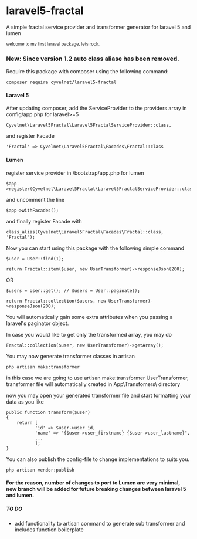 # laravel5-fractal
A simple fractal service provider and transformer generator for laravel 5 and lumen

<sup>welcome to my first laravel package, lets rock.<sup>

### New: Since version 1.2 auto class aliase has been removed.

Require this package with composer using the following command:

    composer require cyvelnet/laravel5-fractal

#### Laravel 5

After updating composer, add the ServiceProvider to the providers array in config/app.php for laravel>=5

    Cyvelnet\Laravel5Fractal\Laravel5FractalServiceProvider::class,

and register Facade

    'Fractal' => Cyvelnet\Laravel5Fractal\Facades\Fractal::class

#### Lumen

register service provider in /bootstrap/app.php for lumen
    
    $app->register(Cyvelnet\Laravel5Fractal\Laravel5FractalServiceProvider::class);

and uncomment the line

    $app->withFacades();

and finally register Facade with

    class_alias(Cyvelnet\Laravel5Fractal\Facades\Fractal::class, 'Fractal');


Now you can start using this package with the following simple command


    $user = User::find(1);

    return Fractal::item($user, new UserTransformer)->responseJson(200);

OR

    $users = User::get(); // $users = User::paginate();

    return Fractal::collection($users, new UserTransformer)->responseJson(200);

You will automatically gain some extra attributes when you passing a laravel's paginator object.

In case you would like to get only the transformed array, you may do

    Fractal::collection($user, new UserTransformer)->getArray();


You may now generate transformer classes in artisan


    php artisan make:transformer

in this case we are going to use artisan make:transformer UserTransformer, transformer file will automatically created in App\Transfomers\ directory

now you may open your generated transformer file and start formatting your data as you like

    public function transform($user)
    {
        return [
               'id' => $user->user_id,
               'name' => "{$user->user_firstname} {$user->user_lastname}",
               ...
               ];
    }


You can also publish the config-file to change implementations to suits you.


    php artisan vendor:publish


#### For the reason, number of changes to port to Lumen are very minimal, new branch will be added for future breaking changes between laravel 5 and lumen.

##### TO DO
* add functionality to artisan command to generate sub transformer and includes function boilerplate

